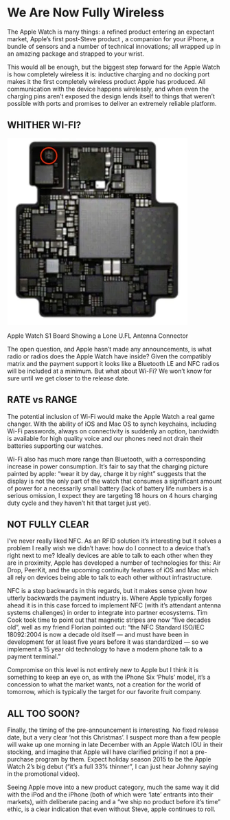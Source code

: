 # We Are Now Fully Wireless

The Apple Watch is many things: a refined product entering an expectant market, Apple’s first post-Steve product , a companion for your iPhone, a bundle of sensors and a number of technical innovations; all wrapped up in an amazing package and strapped to your wrist.

This would all be enough, but the biggest step forward for the Apple Watch is how completely wireless it is: inductive charging and no docking port makes it the first completely wireless product Apple has produced. All communication with the device happens wirelessly, and when even the charging pins aren’t exposed the design lends itself to things that weren’t possible with ports and promises to deliver an extremely reliable platform.

## WHITHER WI-FI?


![Apple Watch S1 Board Showing a Lone U.FL Antenna Connector](/images/2014/20140909-fully-wireless.webp)

Apple Watch S1 Board Showing a Lone U.FL Antenna Connector

The open question, and Apple hasn’t made any announcements, is what radio or radios does the Apple Watch have inside? Given the compatibly matrix and the payment support it looks like a Bluetooth LE and NFC radios will be included at a minimum. But what about Wi-Fi? We won’t know for sure until we get closer to the release date.

## RATE vs RANGE

The potential inclusion of Wi-Fi would make the Apple Watch a real game changer. With the ability of iOS and Mac OS to synch keychains, including Wi-Fi passwords, always on connectivity is suddenly an option, bandwidth is available for high quality voice and our phones need not drain their batteries supporting our watches.

Wi-Fi also has much more range than Bluetooth, with a corresponding increase in power consumption. It’s fair to say that the charging picture painted by apple: “wear it by day, charge it by night” suggests that the display is not the only part of the watch that consumes a significant amount of power for a necessarily small battery (lack of battery life numbers is a serious omission, I expect they are targeting 18 hours on 4 hours charging duty cycle and they haven’t hit that target just yet).

## NOT FULLY CLEAR

I’ve never really liked NFC. As an RFID solution it’s interesting but it solves a problem I really wish we didn’t have: how do I connect to a device that’s right next to me? Ideally devices are able to talk to each other when they are in proximity, Apple has developed a number of technologies for this: Air Drop, PeerKit, and the upcoming continuity features of iOS and Mac which all rely on devices being able to talk to each other without infrastructure.

NFC is a step backwards in this regards, but it makes sense given how utterly backwards the payment industry is. Where Apple typically forges ahead it is in this case forced to implement NFC (with it’s attendant antenna systems challenges) in order to integrate into partner ecosystems. Tim Cook took time to point out that magnetic stripes are now “five decades old”, well as my friend Florian pointed out: “the NFC Standard ISO/IEC 18092:2004 is now a decade old itself — and must have been in development for at least five years before it was standardized — so we implement a 15 year old technology to have a modern phone talk to a payment terminal.”

Compromise on this level is not entirely new to Apple but I think it is something to keep an eye on, as with the iPhone Six ‘Phuls’ model, it’s a concession to what the market wants, not a creation for the world of tomorrow, which is typically the target for our favorite fruit company.

## ALL TOO SOON?

Finally, the timing of the pre-announcement is interesting. No fixed release date, but a very clear ‘not this Christmas’. I suspect more than a few people will wake up one morning in late December with an Apple Watch IOU in their stocking, and imagine that Apple will have clarified pricing if not a pre-purchase program by them. Expect holiday season 2015 to be the Apple Watch 2’s big debut (“it’s a full 33% thinner”, I can just hear Johnny saying in the promotional video).

Seeing Apple move into a new product category, much the same way it did with the iPod and the iPhone (both of which were ‘late’ entrants into their markets), with deliberate pacing and a “we ship no product before it’s time” ethic, is a clear indication that even without Steve, apple continues to roll.
